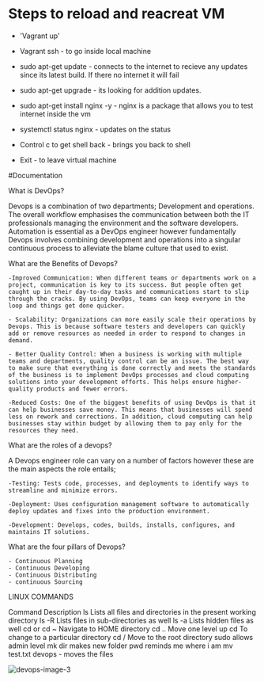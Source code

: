 # Steps to reload and reacreat VM 

- 'Vagrant up'

- Vagrant ssh - to go inside local machine

- sudo apt-get update - connects to the internet to recieve any updates since its latest build. If there no internet it will fail

- sudo apt-get upgrade - its looking for addition updates.

- sudo apt-get install nginx -y - nginx is a package that allows you to test internet inside the vm

- systemctl status nginx - updates on the status

- Control c to get shell back - brings you back to shell

- Exit - to leave virtual machine




#Documentation

What is DevOps?

Devops is a combination of two departments; Development and operations. The overall workflow emphasises the communication between both the IT professionals managing the environment and the software developers. Automation is essential as a DevOps engineer however fundamentally Devops involves combining development and operations into a singular continuous process to alleviate the blame culture that used to exist.





What are the Benefits of Devops?

	-Improved Communication: When different teams or departments work on a project, communication is key to its success. But people often get caught up in their day-to-day tasks and communications start to slip through the cracks. By using DevOps, teams can keep everyone in the loop and things get done quicker.

	- Scalability: Organizations can more easily scale their operations by Devops. This is because software testers and developers can quickly add or remove resources as needed in order to respond to changes in demand.

	- Better Quality Control: When a business is working with multiple teams and departments, quality control can be an issue. The best way to make sure that everything is done correctly and meets the standards of the business is to implement DevOps processes and cloud computing solutions into your development efforts. This helps ensure higher-quality products and fewer errors.

	-Reduced Costs: One of the biggest benefits of using DevOps is that it can help businesses save money. This means that businesses will spend less on rework and corrections. In addition, cloud computing can help businesses stay within budget by allowing them to pay only for the resources they need.



What are the roles of a devops?

A Devops engineer role can vary on a number of factors however these are the main aspects the role entails;

 	-Testing: Tests code, processes, and deployments to identify ways to streamline and minimize errors.

	-Deployment: Uses configuration management software to automatically deploy updates and fixes into the production environment.

	-Development: Develops, codes, builds, installs, configures, and maintains IT solutions.
	
	
	
	
	
	

	
What are the four pillars of Devops?

	- Continuous Planning 
	- Continuous Developing
	- Continuous Distributing
	- continuous Sourcing



LINUX COMMANDS

Command	Description	
ls	Lists all files and directories in the present working directory
ls -R	Lists files in sub-directories as well
ls -a	Lists hidden files as well
cd or cd ~	Navigate to HOME directory
cd ..	Move one level up
cd	To change to a particular directory
cd /	Move to the root directory
sudo allows admin level
mk dir makes new folder
pwd reminds me where i am 
mv test.txt devops - moves the files






![devops-image-3](https://user-images.githubusercontent.com/105853978/171037852-17180782-4a7d-4267-b82f-591bdfc60d3e.png)





